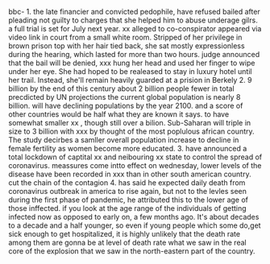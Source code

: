 bbc-
1.
the late financier and convicted pedophile, have refused bailed after pleading not guilty to charges that she helped him to abuse underage gilrs.
a full trial is set for July next year.
xx alleged to co-conspirator appeared via video link in court from a small white room.
Stripped of her privilege in brown prison top with her hair tied back, she sat mostly expressionless during the hearing, which lasted for more than two hours.
judge announced that the bail will be denied, xxx hung her head and used her finger to wipe under her eye.
She had hoped to be realeased to stay in luxury hotel until her trail. Instead, she'll remain heavily guarded at a prision in Berkely
2.
9 billion by the end of this century about 2 billion people fewer in total precdicted by UN projections
the current global population is nearly 8 billion.
will have declining populations by the year 2100.
and a score of other countries would be half what they are known it says.
to have somewhat smaller xx , though still over a bilion.
Sub-Saharan will triple in size to 3 billion with xxx by thought of the most poplulous african country.
The study decirbes a samller overall population increase to decline in female fertility as women become more educated.
3.
have announced a total lockdown of captital xx and neibouring xx state to control the spread of coronavirus.
meassures come intto effect on wednesday, lower levels of the disease have been recorded in xxx than in other south american country.
cut the chain of the contagion
4.
has said he expected daily death from coronavirus outbreak in america to rise again, but not to the levles seen during the first phase of pandemic, he attributed this to the lower age of those inffected.
if you look at the age range of the individuals of getting infected now as opposed to early on, a few months ago. 
It's about decades to a decade and a half younger, so even if young people which some do,get sick enough to get hospitalized, 
it is highly unlikely that the death rate among them are gonna be at level of death rate what we saw in the real core of the explosion that we saw in the north-eastern part of the country.